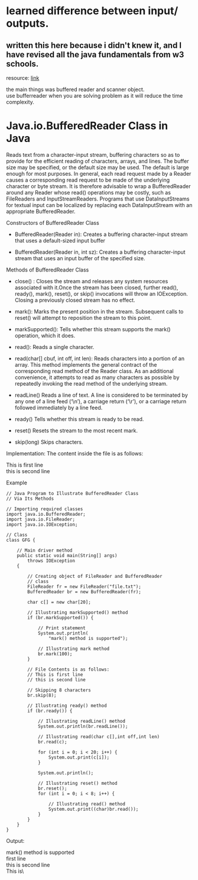 # learned difference between input/ outputs.
## written this here because i didn't knew it, and I have revised all the java fundamentals from w3 schools.

resource: [link](https://www.w3schools.com/java/java_intro.asp)

the main things was buffered reader and scanner object.\
use bufferreader when you are solving problem as it will reduce the time complexity.

# Java.io.BufferedReader Class in Java

Reads text from a character-input stream, buffering characters so as to provide for the efficient reading of characters, arrays, and lines. The buffer size may be specified, or the default size may be used. The default is large enough for most purposes. In general, each read request made by a Reader causes a corresponding read request to be made of the underlying character or byte stream. It is therefore advisable to wrap a BufferedReader around any Reader whose read() operations may be costly, such as FileReaders and InputStreamReaders. Programs that use DataInputStreams for textual input can be localized by replacing each DataInputStream with an appropriate BufferedReader.

Constructors of BufferedReader Class 

- BufferedReader(Reader in):	Creates a buffering character-input stream that uses a default-sized input buffer

- BufferedReader(Reader in, int sz):	Creates a buffering character-input stream that uses an input buffer of the specified size.

Methods of BufferedReader Class


- close()	: Closes the stream and releases any system resources associated with it.Once the stream has been closed, further read(), ready(), mark(), reset(), or skip() invocations will throw an IOException. Closing a previously closed stream has no effect.

- mark():	Marks the present position in the stream. Subsequent calls to reset() will attempt to reposition the stream to this point.

- markSupported(): Tells whether this stream supports the mark() operation, which it does.

- read():	Reads a single character.

- read(char[] cbuf, int off, int len):	Reads characters into a portion of an array. This method implements the general contract of the corresponding read method of the Reader class. As an additional convenience, it attempts to read as many characters as possible by repeatedly invoking the read method of the underlying stream.

- readLine()	Reads a line of text. A line is considered to be terminated by any one of a line feed (‘\n’), a carriage return (‘\r’), or a carriage return followed immediately by a line feed.

- ready()	Tells whether this stream is ready to be read.
- reset()	Resets the stream to the most recent mark.
- skip(long)	Skips characters.


Implementation: The content inside the file is as follows:

This is first line\
this is second line

Example



```
// Java Program to Illustrate BufferedReader Class 
// Via Its Methods 
  
// Importing required classes 
import java.io.BufferedReader; 
import java.io.FileReader; 
import java.io.IOException; 
  
// Class 
class GFG { 
  
    // Main driver method 
    public static void main(String[] args) 
        throws IOException 
    { 
  
        // Creating object of FileReader and BufferedReader 
        // class 
        FileReader fr = new FileReader("file.txt"); 
        BufferedReader br = new BufferedReader(fr); 
  
        char c[] = new char[20]; 
  
        // Illustrating markSupported() method 
        if (br.markSupported()) { 
  
            // Print statement 
            System.out.println( 
                "mark() method is supported"); 
  
            // Illustrating mark method 
            br.mark(100); 
        } 
  
        // File Contents is as follows: 
        // This is first line 
        // this is second line 
  
        // Skipping 8 characters 
        br.skip(8); 
  
        // Illustrating ready() method 
        if (br.ready()) { 
  
            // Illustrating readLine() method 
            System.out.println(br.readLine()); 
  
            // Illustrating read(char c[],int off,int len) 
            br.read(c); 
  
            for (int i = 0; i < 20; i++) { 
                System.out.print(c[i]); 
            } 
  
            System.out.println(); 
  
            // Illustrating reset() method 
            br.reset(); 
            for (int i = 0; i < 8; i++) { 
  
                // Illustrating read() method 
                System.out.print((char)br.read()); 
            } 
        } 
    } 
}

```
Output:

mark() method is supported\
first line\
this is second line\
This is\




